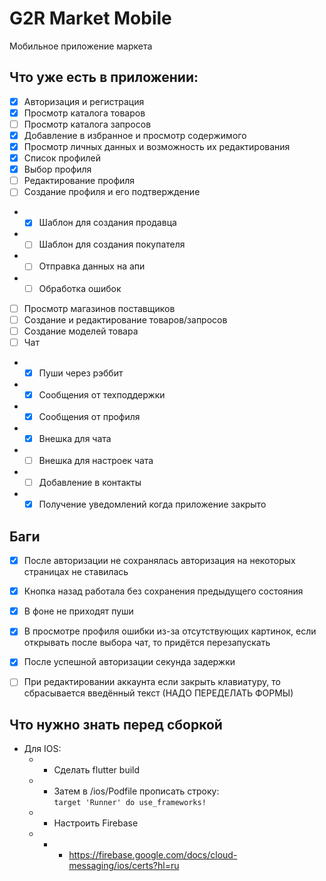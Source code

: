 # G2R Market Mobile

Мобильное приложение маркета

## Что уже есть в приложении:

- [x] Авторизация и регистрация
- [x] Просмотр каталога товаров
- [ ] Просмотр каталога запросов
- [x] Добавление в избранное и просмотр содержимого
- [x] Просмотр личных данных и возможность их редактирования
- [x] Список профилей
- [x] Выбор профиля
- [ ] Редактирование профиля
- [ ] Создание профиля и его подтверждение
- - [x] Шаблон для создания продавца
- - [ ] Шаблон для создания покупателя
- - [ ] Отправка данных на апи
- - [ ] Обработка ошибок
- [ ] Просмотр магазинов поставщиков
- [ ] Создание и редактирование товаров/запросов
- [ ] Создание моделей товара
- [ ] Чат
- - [x] Пуши через рэббит
- - [x] Сообщения от техподдержки
- - [x] Сообщения от профиля
- - [x] Внешка для чата
- - [ ] Внешка для настроек чата
- - [ ] Добавление в контакты
- - [x] Получение уведомлений когда приложение закрыто

## Баги

- [x] После авторизации не сохранялась авторизация на некоторых страницах не ставилась
- [x] Кнопка назад работала без сохранения предыдущего состояния
- [x] В фоне не приходят пуши
- [x] В просмотре профиля ошибки из-за отсутствующих картинок, если открывать после выбора чат, то придётся перезапускать
- [x] После успешной авторизации секунда задержки
- [ ] При редактировании аккаунта если закрыть клавиатуру, то сбрасывается введённый текст (НАДО ПЕРЕДЕЛАТЬ ФОРМЫ)


## Что нужно знать перед сборкой

 - Для IOS:
   - - Сделать flutter build
   - - Затем в /ios/Podfile прописать строку: <br>
    `target 'Runner' do use_frameworks!`
   - - Настроить Firebase
   - - - https://firebase.google.com/docs/cloud-messaging/ios/certs?hl=ru
